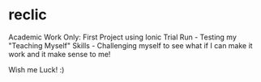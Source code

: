 # reclic
Academic Work Only: First Project using Ionic Trial Run - Testing my "Teaching Myself" Skills - 
Challenging myself to see what if I can make it work and it make sense to me!

Wish me Luck!  :) 
